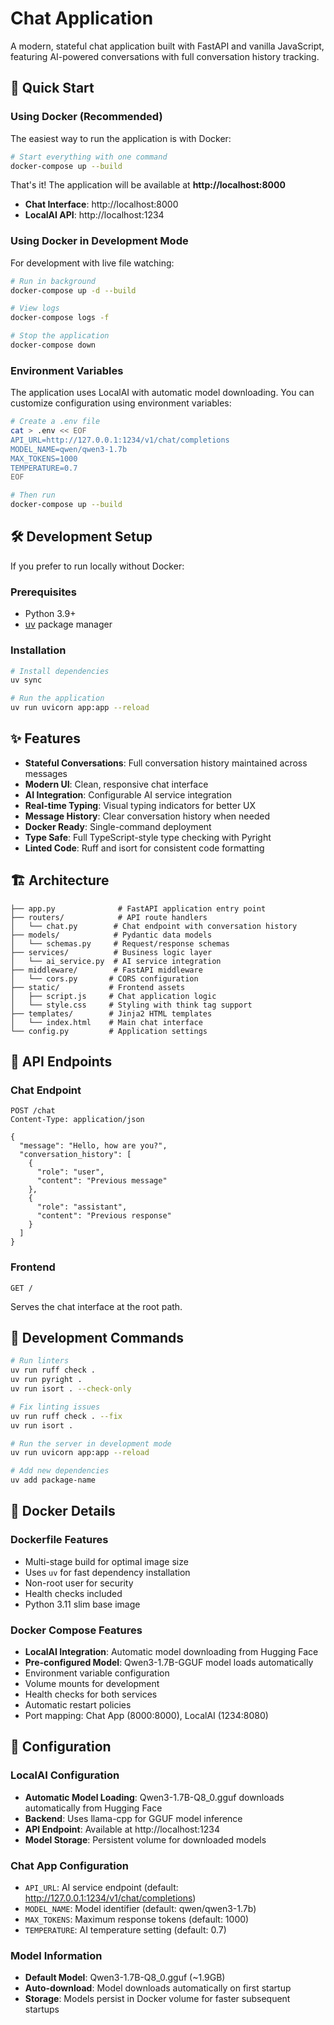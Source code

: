 # Chat Application

A modern, stateful chat application built with FastAPI and vanilla JavaScript, featuring AI-powered conversations with full conversation history tracking.

## 🚀 Quick Start

### Using Docker (Recommended)

The easiest way to run the application is with Docker:

```bash
# Start everything with one command
docker-compose up --build
```

That's it! The application will be available at **http://localhost:8000**
- **Chat Interface**: http://localhost:8000
- **LocalAI API**: http://localhost:1234

### Using Docker in Development Mode

For development with live file watching:

```bash
# Run in background
docker-compose up -d --build

# View logs
docker-compose logs -f

# Stop the application
docker-compose down
```

### Environment Variables

The application uses LocalAI with automatic model downloading. You can customize configuration using environment variables:

```bash
# Create a .env file
cat > .env << EOF
API_URL=http://127.0.0.1:1234/v1/chat/completions
MODEL_NAME=qwen/qwen3-1.7b
MAX_TOKENS=1000
TEMPERATURE=0.7
EOF

# Then run
docker-compose up --build
```

## 🛠️ Development Setup

If you prefer to run locally without Docker:

### Prerequisites
- Python 3.9+
- [uv](https://github.com/astral-sh/uv) package manager

### Installation

```bash
# Install dependencies
uv sync

# Run the application
uv run uvicorn app:app --reload
```

## ✨ Features

- **Stateful Conversations**: Full conversation history maintained across messages
- **Modern UI**: Clean, responsive chat interface
- **AI Integration**: Configurable AI service integration
- **Real-time Typing**: Visual typing indicators for better UX
- **Message History**: Clear conversation history when needed
- **Docker Ready**: Single-command deployment
- **Type Safe**: Full TypeScript-style type checking with Pyright
- **Linted Code**: Ruff and isort for consistent code formatting

## 🏗️ Architecture

```
├── app.py              # FastAPI application entry point
├── routers/            # API route handlers
│   └── chat.py        # Chat endpoint with conversation history
├── models/            # Pydantic data models
│   └── schemas.py     # Request/response schemas
├── services/          # Business logic layer
│   └── ai_service.py  # AI service integration
├── middleware/        # FastAPI middleware
│   └── cors.py       # CORS configuration
├── static/           # Frontend assets
│   ├── script.js     # Chat application logic
│   └── style.css     # Styling with think tag support
├── templates/        # Jinja2 HTML templates
│   └── index.html    # Main chat interface
└── config.py         # Application settings
```

## 🔧 API Endpoints

### Chat Endpoint
```http
POST /chat
Content-Type: application/json

{
  "message": "Hello, how are you?",
  "conversation_history": [
    {
      "role": "user",
      "content": "Previous message"
    },
    {
      "role": "assistant",
      "content": "Previous response"
    }
  ]
}
```

### Frontend
```http
GET /
```
Serves the chat interface at the root path.

## 🧪 Development Commands

```bash
# Run linters
uv run ruff check .
uv run pyright .
uv run isort . --check-only

# Fix linting issues
uv run ruff check . --fix
uv run isort .

# Run the server in development mode
uv run uvicorn app:app --reload

# Add new dependencies
uv add package-name
```

## 🐳 Docker Details

### Dockerfile Features
- Multi-stage build for optimal image size
- Uses `uv` for fast dependency installation
- Non-root user for security
- Health checks included
- Python 3.11 slim base image

### Docker Compose Features
- **LocalAI Integration**: Automatic model downloading from Hugging Face
- **Pre-configured Model**: Qwen3-1.7B-GGUF model loads automatically
- Environment variable configuration
- Volume mounts for development
- Health checks for both services
- Automatic restart policies
- Port mapping: Chat App (8000:8000), LocalAI (1234:8080)

## 📝 Configuration

### LocalAI Configuration
- **Automatic Model Loading**: Qwen3-1.7B-Q8_0.gguf downloads automatically from Hugging Face
- **Backend**: Uses llama-cpp for GGUF model inference
- **API Endpoint**: Available at http://localhost:1234
- **Model Storage**: Persistent volume for downloaded models

### Chat App Configuration
- `API_URL`: AI service endpoint (default: http://127.0.0.1:1234/v1/chat/completions)
- `MODEL_NAME`: Model identifier (default: qwen/qwen3-1.7b)
- `MAX_TOKENS`: Maximum response tokens (default: 1000)
- `TEMPERATURE`: AI temperature setting (default: 0.7)

### Model Information
- **Default Model**: Qwen3-1.7B-Q8_0.gguf (~1.9GB)
- **Auto-download**: Model downloads automatically on first startup
- **Storage**: Models persist in Docker volume for faster subsequent startups
